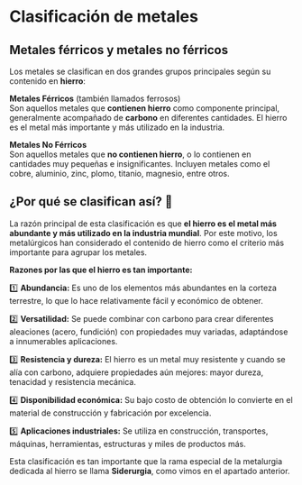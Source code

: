 # Clasificación de metales

## Metales férricos y metales no férricos

Los metales se clasifican en dos grandes grupos principales según su contenido en **hierro**:

**Metales Férricos** (también llamados ferrosos)  
Son aquellos metales que **contienen hierro** como componente principal, generalmente acompañado de **carbono** en diferentes cantidades.
El hierro es el metal más importante y más utilizado en la industria.

**Metales No Férricos**  
Son aquellos metales que **no contienen hierro**, o lo contienen en cantidades muy pequeñas e insignificantes.
Incluyen metales como el cobre, aluminio, zinc, plomo, titanio, magnesio, entre otros.

## ¿Por qué se clasifican así? 🤔

La razón principal de esta clasificación es que **el hierro es el metal más abundante y más utilizado en la industria mundial**. Por este motivo, los metalúrgicos han considerado el contenido de hierro como el criterio más importante para agrupar los metales.

**Razones por las que el hierro es tan importante:**

1️⃣ **Abundancia:** Es uno de los elementos más abundantes en la corteza terrestre, lo que lo hace relativamente fácil y económico de obtener.

2️⃣ **Versatilidad:** Se puede combinar con carbono para crear diferentes aleaciones (acero, fundición) con propiedades muy variadas, adaptándose a innumerables aplicaciones.

3️⃣ **Resistencia y dureza:** El hierro es un metal muy resistente y cuando se alía con carbono, adquiere propiedades aún mejores: mayor dureza, tenacidad y resistencia mecánica.

4️⃣ **Disponibilidad económica:** Su bajo costo de obtención lo convierte en el material de construcción y fabricación por excelencia.

5️⃣ **Aplicaciones industriales:** Se utiliza en construcción, transportes, máquinas, herramientas, estructuras y miles de productos más.

Esta clasificación es tan importante que la rama especial de la metalurgia dedicada al hierro se llama **Siderurgia**, como vimos en el apartado anterior.